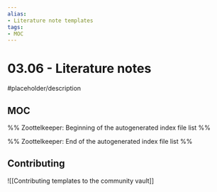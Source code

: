 ```yaml
---
alias:
- Literature note templates
tags:
- MOC
---
```


# 03.06 - Literature notes

#placeholder/description 

## MOC

%% Zoottelkeeper: Beginning of the autogenerated index file list  %%

%% Zoottelkeeper: End of the autogenerated index file list  %%

## Contributing

![[Contributing templates to the community vault]]